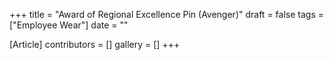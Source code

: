 +++
title = "Award of Regional Excellence Pin (Avenger)"
draft = false
tags = ["Employee Wear"]
date = ""

[Article]
contributors = []
gallery = []
+++